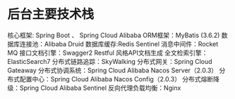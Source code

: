# 后台主要技术栈

核心框架: Spring Boot 、 Spring Cloud Alibaba
ORM框架：MyBatis (3.6.2)
数据库连接池：Alibaba Druid 
数据库缓存:Redis Sentinel
消息中间件：Rocket MQ
接口文档引擎：Swagger2 Restful 风格API文档生成
全文检索引擎：ElasticSearch7
分布式链路追踪：SkyWalking
分布式网关：Spring Cloud Gateaway
分布式协调系统：Spring Cloud Alibaba Nacos Server（2.0.3）
分布式配置中心：Spring Cloud Alibaba Nacos Config（2.0.3）
分布式熔断降级：Spring Cloud Alibaba Sentinel
反向代理负载均衡：Nginx